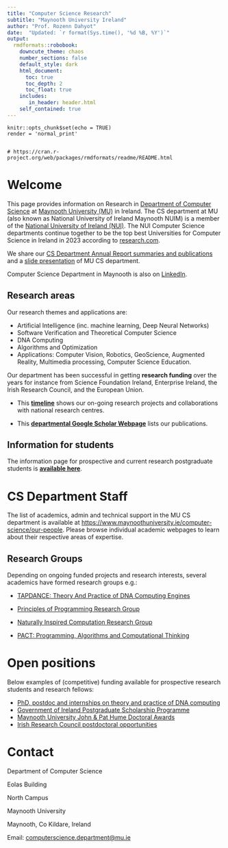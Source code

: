 ```yaml
---
title: "Computer Science Research"
subtitle: "Maynooth University Ireland"
author: "Prof. Rozenn Dahyot"
date:  "Updated: `r format(Sys.time(), '%d %B, %Y')`"
output: 
  rmdformats::robobook:
    downcute_theme: chaos
    number_sections: false
    default_style: dark
    html_document:
      toc: true
      toc_depth: 2
      toc_float: true
    includes:
       in_header: header.html
    self_contained: true
---
```


```{r setup, include=FALSE,warning=FALSE, message=FALSE}
knitr::opts_chunk$set(echo = TRUE) 
render = 'normal_print'


# https://cran.r-project.org/web/packages/rmdformats/readme/README.html
```

# Welcome

This page provides information on Research in <a href="https://www.maynoothuniversity.ie/computer-science" target="_blank">Department of Computer Science</a> at <a href="https://en.wikipedia.org/wiki/Maynooth_University" target="_blank">Maynooth University (MU)</a> in Ireland.
The CS department at MU (also known as National University of Ireland Maynooth NUIM) is a member of the  <a href="https://www.nui.ie/links/" target="_blank">National University of Ireland (NUI)</a>. 
The NUI Computer Science departments continue together to be the top 
 best Universities for Computer Science in Ireland in 2023 according to <a href="https://research.com/university-rankings/computer-science/ie" target="_blank">research.com</a>. 
 
 
We share  our <a href="https://research.cs.nuim.ie/News/" target="_blank">CS Department Annual Report summaries and publications</a> and a <a href="https://research.cs.nuim.ie/Slides/" target="_blank">slide presentation</a> of MU CS department. 


Computer Science Department in Maynooth is also on <a href="https://www.linkedin.com/company/computer-science-maynooth-university/" target="_blank">LinkedIn</a>.

## Research areas

Our research themes and applications  are:

- Artificial Intelligence (inc. machine learning, Deep Neural Networks)
- Software Verification and Theoretical Computer Science
- DNA Computing
- Algorithms and Optimization
- Applications: Computer Vision, Robotics, GeoScience, Augmented Reality, Multimedia processing, Computer Science Education.


Our department has been successful in getting **research funding** over the years for instance  from Science Foundation Ireland, Enterprise Ireland, the Irish Research Council, and the European Union.

- This **<a href="MUCSprojects.html" target="_blank">timeline</a>** shows our on-going research projects and collaborations  with national research centres.   

- This 
**<a href="https://scholar.google.com/citations?hl=en&amp;user=Fax186kAAAAJ&amp;view_op=list_works&amp;sortby=pubdate" target="_blank">departmental
Google Scholar Webpage</a>** lists our publications.

## Information for students 

The  information  page for prospective and  current research postgraduate students is **<a href="https://research.cs.nuim.ie/Postgraduate/" target="_blank">available here</a>**.   


# CS Department Staff

The list of academics, admin and technical support  in the MU CS department is available at <a  href="https://www.maynoothuniversity.ie/computer-science/our-people" target="_blank">https://www.maynoothuniversity.ie/computer-science/our-people</a>. 
Please browse individual academic webpages to learn about their respective areas of expertise. 


## Research Groups

Depending on ongoing funded projects and research interests, several academics have formed  research groups e.g.:  

- <a href="https://dna.hamilton.ie/" target="_blank">TAPDANCE: Theory And Practice of DNA Computing Engines</a>

- <a href="https://www.cs.nuim.ie/research/pop/index.html" target="_blank">Principles of Programming Research Group</a>

- <a href="http://nic.cs.nuim.ie" target="_blank">Naturally Inspired Computation Research Group</a>

- <a href="https://pact.cs.nuim.ie/" target="_blank">PACT: Programming, Algorithms and  Computational Thinking</a>




#  Open positions




Below examples of (competitive) funding available for prospective research students and research fellows: 

- [PhD, postdoc and internships on theory and practice of DNA computing](https://dna.hamilton.ie/join.html)
- [Government of Ireland Postgraduate Scholarship Programme](https://research.ie/funding/goipg/)
- [Maynooth University John & Pat Hume Doctoral Awards](https://www.maynoothuniversity.ie/graduate-studies/john-pat-hume-doctoral-awards)
-  [Irish Research Council postdoctoral opportunities](https://research.ie/funding-category/postdoctoral/)




# Contact 

Department of Computer Science

Eolas Building

North Campus

Maynooth University

Maynooth, Co Kildare, Ireland

Email: <a href="mailto:computerscience.department@mu.ie">computerscience.department@mu.ie</a>